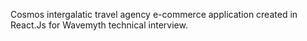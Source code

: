 Cosmos intergalatic travel agency e-commerce application created in React.Js for Wavemyth technical interview.